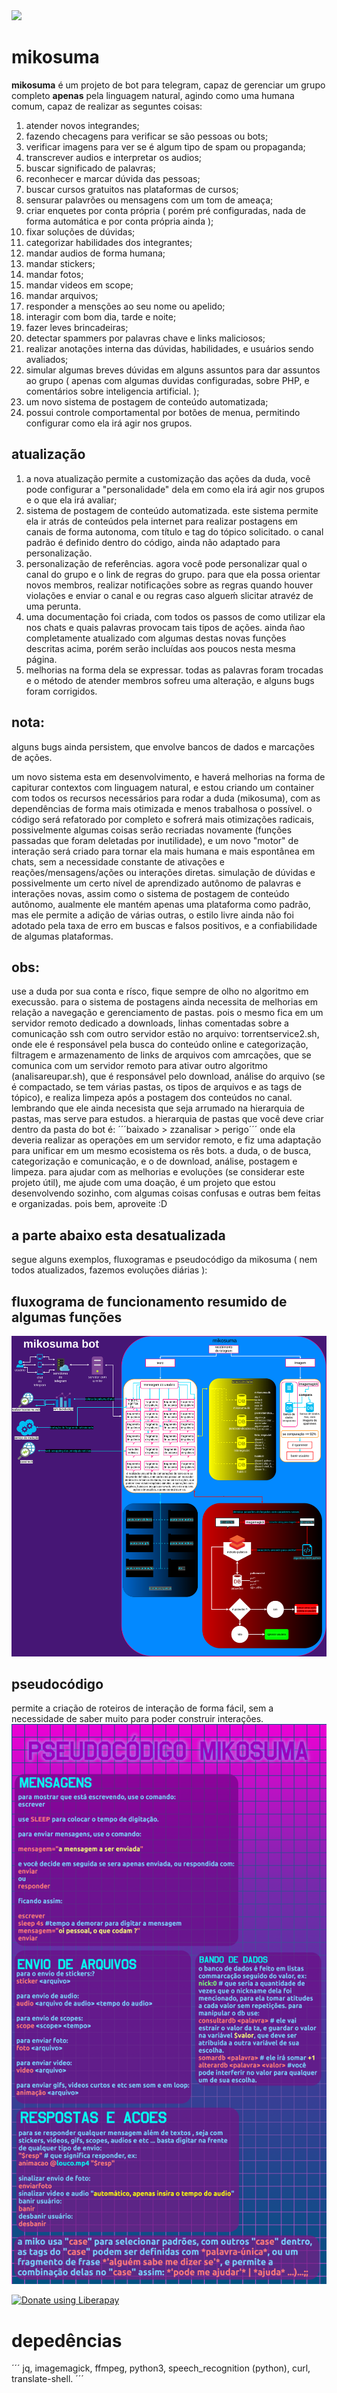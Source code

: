 <img src="https://img.shields.io/liberapay/gives/fabriciocybershell.svg?logo=liberapay">

# mikosuma

**mikosuma** é um projeto de bot para telegram, capaz de gerenciar um grupo completo **apenas** pela linguagem natural, agindo como uma humana comum, capaz de realizar as seguntes coisas:

1. atender novos integrandes;
2. fazendo checagens para verificar se são pessoas ou bots;
3. verificar imagens para ver se é algum tipo de spam ou propaganda;
4. transcrever audios e interpretar os audios;
5. buscar significado de palavras;
6. reconhecer e marcar dúvida das pessoas;
7. buscar cursos gratuitos nas plataformas de cursos;
8. sensurar palavrões ou mensagens com um tom de ameaça;
9. criar enquetes por conta própria ( porém pré configuradas, nada de forma automática e por conta própria ainda );
10. fixar soluções de dúvidas;
11. categorizar habilidades dos integrantes;
12. mandar audios de forma humana;
13. mandar stickers;
14. mandar fotos;
15. mandar videos em scope;
16. mandar arquivos;
17. responder a mensções ao seu nome ou apelido;
18. interagir com bom dia, tarde e noite;
19. fazer leves brincadeiras;
20. detectar spammers por palavras chave e links maliciosos;
21. realizar anotações interna das dúvidas, habilidades, e usuários sendo avaliados;
22. simular algumas breves dúvidas em alguns assuntos para dar assuntos ao grupo ( apenas com algumas duvidas configuradas, sobre PHP, e comentários sobre inteligencia artificial. );
23. um novo sistema de postagem de conteúdo automatizada;
34. possui controle comportamental por botões de menua, permitindo configurar como ela irá agir nos grupos.

## atualização
1. a nova atualização permite a customização das ações da duda, você pode configurar a "personalidade" dela em como ela irá agir nos grupos e o que ela irá avaliar;
2. sistema de postagem de conteúdo automatizada. este sistema permite ela ir atrás de conteúdos pela internet para realizar postagens em canais de forma autonoma, com título e tag do tópico solicitado. o canal padrão é definido dentro do código, ainda não adaptado para personalização.
3. personalização de referências. agora você pode personalizar qual o canal do grupo e o link de regras do grupo. para que ela possa orientar novos membros, realizar notificações sobre as regras quando houver violações e enviar o canal e ou regras caso algueḿ slicitar atravéz de uma perunta.
4. uma documentação foi criada, com todos os passos de como utilizar ela nos chats e quais palavras provocam tais tipos de ações. ainda ñao completamente atualizado com algumas destas novas funções descritas acima, porém serão incluídas aos poucos nesta mesma página.
5. melhorias na forma dela se expressar. todas as palavras foram trocadas e o método de atender membros sofreu uma alteração, e alguns bugs foram corrigidos. 

## nota:
alguns bugs ainda persistem, que envolve bancos de dados e marcações de ações.

um novo sistema esta em desenvolvimento, e haverá melhorias na forma de capiturar contextos com linguagem natural, e estou criando um container com todos os recursos necessários para rodar a duda (mikosuma), com as dependências de forma mais otimizada e menos trabalhosa o possível. o código será refatorado por completo e sofrerá mais otimizações radicais, possivelmente algumas coisas serão recriadas novamente (funções passadas que foram deletadas por inutilidade), e um novo "motor" de interação será criado para tornar ela mais humana e mais espontânea em chats, sem a necessidade constante de ativações e reações/mensagens/ações ou interações diretas. simulação de dúvidas e possivelmente um certo nível de aprendizado autônomo de palavras e interações novas, assim como o sistema de postagem de conteúdo autônomo, aualmente ele mantém apenas uma plataforma como padrão, mas ele permite a adição de várias outras, o estilo livre ainda não foi adotado pela taxa de erro em buscas e falsos positivos, e a confiabilidade de algumas plataformas.
## obs:
use a duda por sua conta e rísco, fique sempre de olho no algoritmo em execussão. para o sistema de postagens ainda necessita de melhorias em relação a navegação e gerenciamento de pastas. pois o mesmo fica em um servidor remoto dedicado a downloads, linhas comentadas sobre a comunicação ssh com outro servidor estão no arquivo: torrentservice2.sh, onde ele é responsável pela busca do conteúdo online e categorização, filtragem e armazenamento de links de arquivos com amrcações, que se comunica com um servidor remoto para ativar outro algoritmo (analisareupar.sh), que é responsável pelo download, análise do arquivo (se é compactado, se tem várias pastas, os tipos de arquivos e as tags de tópico), e realiza limpeza após a postagem dos conteúdos no canal. lembrando que ele ainda necesista que seja arrumado na hierarquia de pastas, mas serve para estudos. a hierarquia de pastas que você deve criar dentro da pasta do bot é:
´´´baixado > zzanalisar > perigo´´´
onde ela deveria realizar as operações em um servidor remoto, e fiz uma adaptação para unificar em um mesmo ecosistema os rês bots. a duda, o de busca, categorização e comunicação, e o de download, análise, postagem e limpeza.
para ajudar com as melhorias e evoluções (se considerar este projeto útil), me ajude com uma doação, é um projeto que estou desenvolvendo sozinho, com algumas coisas confusas e outras bem feitas e organizadas. pois bem, aproveite :D

## a parte abaixo esta desatualizada

segue alguns exemplos, fluxogramas e pseudocódigo da mikosuma ( nem todos atualizados, fazemos evoluções diárias ):
## fluxograma de funcionamento resumido de algumas funções
![](mikosuma.png)
## pseudocódigo
permite a criação de roteiros de interação de forma fácil, sem a necessidade de saber muito para poder construir interações.
![](pseudomiko.png)

<a href="https://liberapay.com/fabriciocybershell/donate"><img alt="Donate using Liberapay" src="https://liberapay.com/assets/widgets/donate.svg"></a>

# depedências
´´´
jq, imagemagick, ffmpeg, python3, speech_recognition (python), curl, translate-shell.
´´´

